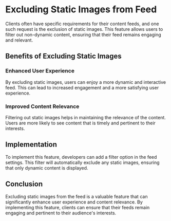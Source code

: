 # Excluding Static Images from Feed

Clients often have specific requirements for their content feeds, and one such request is the exclusion of static images. This feature allows users to filter out non-dynamic content, ensuring that their feed remains engaging and relevant.

## Benefits of Excluding Static Images

### Enhanced User Experience

By excluding static images, users can enjoy a more dynamic and interactive feed. This can lead to increased engagement and a more satisfying user experience.

### Improved Content Relevance

Filtering out static images helps in maintaining the relevance of the content. Users are more likely to see content that is timely and pertinent to their interests.

## Implementation

To implement this feature, developers can add a filter option in the feed settings. This filter will automatically exclude any static images, ensuring that only dynamic content is displayed.

## Conclusion

Excluding static images from the feed is a valuable feature that can significantly enhance user experience and content relevance. By implementing this feature, clients can ensure that their feeds remain engaging and pertinent to their audience's interests.